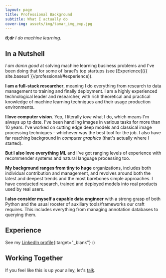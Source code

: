 ```yaml
---
layout: page
title: Professional Background
subtitle: What I actually do
cover-img: assets/img/tamar_img_exp.jpg
---
```


***tl;dr** I do machine learning.*

## In a Nutshell

*I am damn good* at solving machine learning business problems and I've been doing that for some of Israel's top startups (see [Experience]({{ site.baseurl }}/professional/#experience)).

**I am a full-stack researcher**, meaning I do everything from research to data management to training and finally deployment. I am a highly experienced technological leader and researcher, with rich theoretical and practical knowledge of machine learning techniques and their usage production environments.

**I love computer vision**. Yep, I literally *love* what I do, which means I'm always up tp date. I've been handling images in various tasks for more than 10 years. I've worked on cutting edge deep models and classical image processing techniques - whichever was the best tool for the job. I also have far reaching background in *computer graphics* (that's actually where I started).

**But I also love everything ML** and I've got ranging levels of experience with recommender systems and natural language processing too.

**My background ranges from tiny to huge** organizations, includes both individual contribution and management, and revolves around both the latest and deepest trends and the most barebones simple approaches. I have conducted research, trained and deployed models into real products used by real users.

**I also consider myself a capable data engineer** with a strong grasp of both Python and the usual rooster of auxiliary tools/frameworks our craft requires. This includes everything from managing annotation databases to querying them.

## Experience
See my [LinkedIn profile](https://www.linkedin.com/in/nir-ben-zvi/){:target="_blank"} :)

## Working Together

If you feel like this is up your alley, let's [talk](mailto:me@nirbenzvi.com).